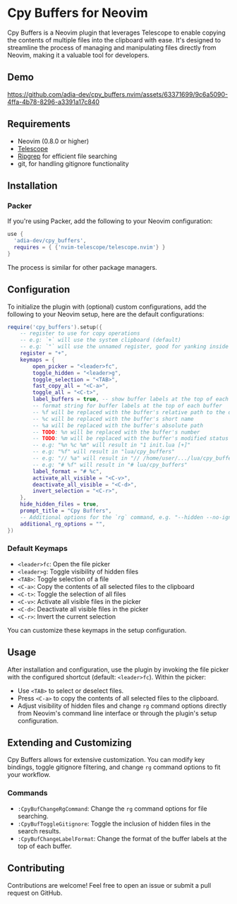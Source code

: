 # Cpy Buffers for Neovim

Cpy Buffers is a Neovim plugin that leverages Telescope to enable copying the contents of multiple files into the clipboard with ease. It's designed to streamline the process of managing and manipulating files directly from Neovim, making it a valuable tool for developers.

## Demo

https://github.com/adia-dev/cpy_buffers.nvim/assets/63371699/9c6a5090-4ffa-4b78-8296-a3391a17c840

## Requirements

- Neovim (0.8.0 or higher)
- [Telescope](https://github.com/nvim-telescope/telescope.nvim)
- [Ripgrep](https://github.com/BurntSushi/ripgrep) for efficient file searching
- git, for handling gitignore functionality

## Installation

### Packer

If you're using Packer, add the following to your Neovim configuration:

```lua
use {
  'adia-dev/cpy_buffers',
  requires = { {'nvim-telescope/telescope.nvim'} }
}
```

The process is similar for other package managers.

## Configuration

To initialize the plugin with (optional) custom configurations, add the following to your Neovim setup, here are the default configurations:

```lua
require('cpy_buffers').setup({
	-- register to use for copy operations
	-- e.g: `+` will use the system clipboard (default)
	-- e.g: `"` will use the unnamed register, good for yanking inside vim
	register = "+",
	keymaps = {
		open_picker = "<leader>fc",
		toggle_hidden = "<leader>g",
		toggle_selection = "<TAB>",
		fast_copy_all = "<C-a>",
		toggle_all = "<C-t>",
		label_buffers = true, -- show buffer labels at the top of each buffer
		-- format string for buffer labels at the top of each buffer
		-- %f will be replaced with the buffer's relative path to the directory
		-- %c will be replaced with the buffer's short name
		-- %a will be replaced with the buffer's absolute path
		-- TODO: %n will be replaced with the buffer's number
		-- TODO: %m will be replaced with the buffer's modified status
		-- e.g: "%n %c %m" will result in "1 init.lua [+]"
		-- e.g: "%f" will result in "lua/cpy_buffers"
		-- e.g: "// %a" will result in "// /home/user/.../lua/cpy_buffers/init.lua"
		-- e.g: "# %f" will result in "# lua/cpy_buffers"
		label_format = "# %c",
		activate_all_visible = "<C-v>",
		deactivate_all_visible = "<C-d>",
		invert_selection = "<C-r>",
	},
	hide_hidden_files = true,
	prompt_title = "Cpy Buffers",
	-- Additional options for the `rg` command, e.g. "--hidden --no-ignore"
	additional_rg_options = "",
})
```

### Default Keymaps

- `<leader>fc`: Open the file picker
- `<leader>g`: Toggle visibility of hidden files
- `<TAB>`: Toggle selection of a file
- `<C-a>`: Copy the contents of all selected files to the clipboard
- `<C-t>`: Toggle the selection of all files
- `<C-v>`: Activate all visible files in the picker
- `<C-d>`: Deactivate all visible files in the picker
- `<C-r>`: Invert the current selection

You can customize these keymaps in the setup configuration.

## Usage

After installation and configuration, use the plugin by invoking the file picker with the configured shortcut (default: `<leader>fc`). Within the picker:

- Use `<TAB>` to select or deselect files.
- Press `<C-a>` to copy the contents of all selected files to the clipboard.
- Adjust visibility of hidden files and change `rg` command options directly from Neovim's command line interface or through the plugin's setup configuration.

## Extending and Customizing

Cpy Buffers allows for extensive customization. You can modify key bindings, toggle gitignore filtering, and change `rg` command options to fit your workflow.

### Commands

- `:CpyBufChangeRgCommand`: Change the `rg` command options for file searching.
- `:CpyBufToggleGitignore`: Toggle the inclusion of hidden files in the search results.
- `:CpyBufChangeLabelFormat`: Change the format of the buffer labels at the top of each buffer.

## Contributing

Contributions are welcome! Feel free to open an issue or submit a pull request on GitHub.
